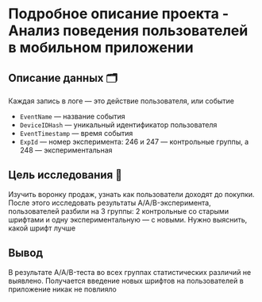 # Подробное описание проекта - Анализ поведения пользователей в мобильном приложении

## Описание данных 🗂

Каждая запись в логе — это действие пользователя, или событие

* `EventName` — название события
* `DeviceIDHash` — уникальный идентификатор пользователя
* `EventTimestamp` — время события
* `ExpId` — номер эксперимента: 246 и 247 — контрольные группы, а 248 — экспериментальная

## Цель исследования 🎯

Изучить воронку продаж, узнать как пользователи доходят до покупки. После этого исследовать результаты A/A/B-эксперимента, пользователей разбили на 3 группы: 2 контрольные со старыми шрифтами и одну экспериментальную — с новыми. Нужно выяснить, какой шрифт лучше

## Вывод

В результате A/A/B-теста во всех группах статистических различий не выявлено. Получается введение новых шрифтов на пользователей в приложение никак не повлияло
